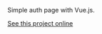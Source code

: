 Simple auth page with Vue.js.

[See this project online](https://merkury32.github.io/stronka-logowanie/)
